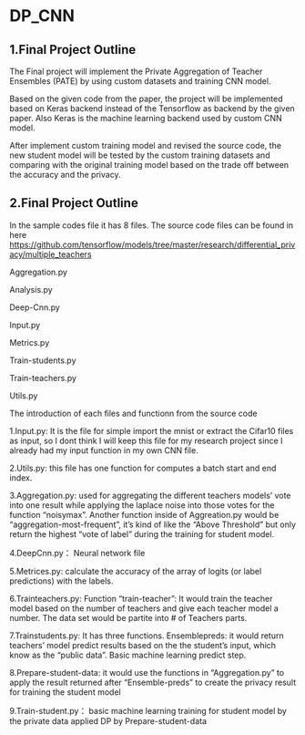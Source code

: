 # DP_CNN

## 1.Final Project Outline

  The Final project will implement the Private Aggregation of Teacher Ensembles (PATE) by using custom datasets and training CNN model.

  Based on the given code from the paper, the project will be implemented based on  Keras backend instead of the Tensorflow as backend by the given paper. Also Keras is the machine learning backend used by custom CNN model. 

  After implement custom training model and revised the source code, the new student model will be tested by the custom training datasets and comparing with the original training model based on the trade off between the accuracy and the privacy.
  
  
## 2.Final Project Outline
  
  In the sample codes file it has 8 files. The source code files can be found in here   https://github.com/tensorflow/models/tree/master/research/differential_privacy/multiple_teachers

  Aggregation.py


  Analysis.py


  Deep-Cnn.py


  Input.py


  Metrics.py

  Train-students.py

  Train-teachers.py

  Utils.py

  The introduction of each files and functionn from the source code


  1.Input.py: It is the file for simple import the mnist or extract the Cifar10 files as input, so I dont think I will keep this file for my research project since I already had my input function in my own CNN file.


  2.Utils.py: this file  has one function for computes a batch start and end index. 


  3.Aggregation.py: used for aggregating the different teachers models’ vote into one result while applying the laplace noise into those votes for the function “noisymax”. Another function inside of Aggreation.py would be “aggregation-most-frequent”, it’s kind of like the “Above Threshold” but only return the highest  “vote of label”  during the training for student model.


  4.DeepCnn.py： Neural network file


  5.Metrices.py: calculate the accuracy of the array of logits (or label predictions) with the labels. 


  6.Trainteachers.py: Function  “train-teacher”: It would train the teacher model based on the number of teachers and give each teacher model a number. The data set would be partite into # of Teachers parts.


  7.Trainstudents.py: It has three functions. Ensemblepreds: it would return teachers’ model predict results based on the the student’s input, which know as the “public data”.  Basic machine learning predict step.


  8.Prepare-student-data: it would use the functions in “Aggregation.py” to apply the result returned after “Ensemble-preds” to create the privacy result for training the student model


  9.Train-student.py： basic machine learning training for student model by the private data applied DP by Prepare-student-data



